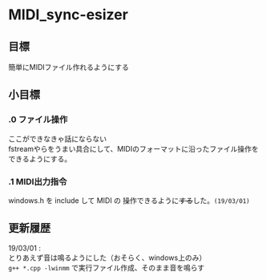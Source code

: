 # MIDI_sync-esizer

## 目標

簡単にMIDIファイル作れるようにする

## 小目標

### .0 ファイル操作

ここができなきゃ話にならない  
fstreamやらをうまい具合にして、MIDIのフォーマットに沿ったファイル操作をできるようにする。

### .1 MIDI出力指令

windows.h を include して MIDI の 操作できるように~~する~~した。`(19/03/01)`

## 更新履歴

19/03/01 :  
とりあえず音は鳴るようにした（おそらく、windows上のみ）  
`g++ *.cpp -lwinmm` で実行ファイル作成、そのまま音を鳴らす
